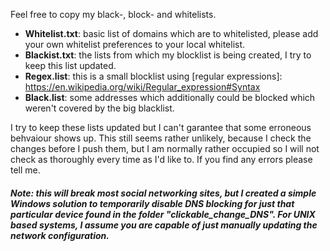 Feel free to copy my black-, block- and whitelists. 

* **Whitelist.txt**: basic list of domains which are to whitelisted, please add your own whitelist preferences to your local whitelist.
* **Blackist.txt**: the lists from which my blocklist is being created, I try to keep this list updated. 
* **Regex.list**: this is a small blocklist using [regular expressions]: https://en.wikipedia.org/wiki/Regular_expression#Syntax
* **Black.list**: some addresses which additionally could be blocked which weren't covered by the big blacklist.

I try to keep these lists updated but I can't garantee that some erroneous behvaiour shows up. This still seems rather unlikely, because I check the changes before I push them, but I am normally rather occupied so I will not check as thoroughly every time as I'd like to.
If you find any errors please tell me.

##### Note: this will break most social networking sites, but I created a simple Windows solution to temporarily disable DNS blocking for just that particular device found in the folder "clickable_change_DNS". For UNIX based systems, I assume you are capable of just manually updating the network configuration.
